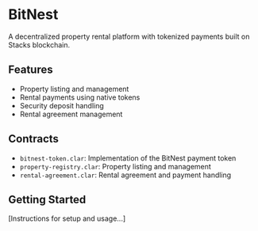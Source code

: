 # BitNest
A decentralized property rental platform with tokenized payments built on Stacks blockchain.

## Features
- Property listing and management
- Rental payments using native tokens
- Security deposit handling
- Rental agreement management

## Contracts
- `bitnest-token.clar`: Implementation of the BitNest payment token
- `property-registry.clar`: Property listing and management 
- `rental-agreement.clar`: Rental agreement and payment handling

## Getting Started
[Instructions for setup and usage...]
